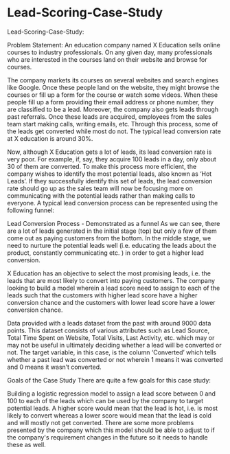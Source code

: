 # Lead-Scoring-Case-Study
Lead-Scoring-Case-Study:

Problem Statement: An education company named X Education sells online courses to industry professionals. On any given day, many professionals who are interested in the courses land on their website and browse for courses.

The company markets its courses on several websites and search engines like Google. Once these people land on the website, they might browse the courses or fill up a form for the course or watch some videos. When these people fill up a form providing their email address or phone number, they are classified to be a lead. Moreover, the company also gets leads through past referrals. Once these leads are acquired, employees from the sales team start making calls, writing emails, etc. Through this process, some of the leads get converted while most do not. The typical lead conversion rate at X education is around 30%.

Now, although X Education gets a lot of leads, its lead conversion rate is very poor. For example, if, say, they acquire 100 leads in a day, only about 30 of them are converted. To make this process more efficient, the company wishes to identify the most potential leads, also known as ‘Hot Leads’. If they successfully identify this set of leads, the lead conversion rate should go up as the sales team will now be focusing more on communicating with the potential leads rather than making calls to everyone. A typical lead conversion process can be represented using the following funnel:

Lead Conversion Process - Demonstrated as a funnel As we can see, there are a lot of leads generated in the initial stage (top) but only a few of them come out as paying customers from the bottom. In the middle stage, we need to nurture the potential leads well (i.e. educating the leads about the product, constantly communicating etc. ) in order to get a higher lead conversion.

X Education has an objective to select the most promising leads, i.e. the leads that are most likely to convert into paying customers. The company looking to build a model wherein a lead score need to assign to each of the leads such that the customers with higher lead score have a higher conversion chance and the customers with lower lead score have a lower conversion chance.

Data provided with a leads dataset from the past with around 9000 data points. This dataset consists of various attributes such as Lead Source, Total Time Spent on Website, Total Visits, Last Activity, etc. which may or may not be useful in ultimately deciding whether a lead will be converted or not. The target variable, in this case, is the column ‘Converted’ which tells whether a past lead was converted or not wherein 1 means it was converted and 0 means it wasn’t converted.

Goals of the Case Study There are quite a few goals for this case study:

Building a logistic regression model to assign a lead score between 0 and 100 to each of the leads which can be used by the company to target potential leads. A higher score would mean that the lead is hot, i.e. is most likely to convert whereas a lower score would mean that the lead is cold and will mostly not get converted. There are some more problems presented by the company which this model should be able to adjust to if the company's requirement changes in the future so it needs to handle these as well.
